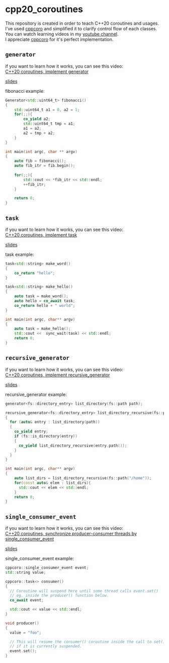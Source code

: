 # cpp20_coroutines

This repository is created in order to teach C++20 coroutines and usages.  
I've used [cppcoro](https://github.com/lewissbaker/cppcoro) and simplified it to clarify control flow of each classes.  
You can watch learning videos in my [youtube channel](https://www.youtube.com/channel/UCD63rKtTY3WoxaCE88Rg9AA).  
I appreciate [cppcoro](https://github.com/lewissbaker/cppcoro) for it's perfect implementation.

## `generator`

if you want to learn how it works, you can see this video:  
[C++20 coroutines, implement generator](https://youtu.be/VB6LsOhoUOE)
  
[slides](https://docs.google.com/presentation/d/1-tGOwPQdld-Xb6Mfqa0h7BrltTkh5ymiD9dzZfa6Epg/edit#slide=id.gc6f919934_0_0)
  
fibonacci example:

```c++
Generator<std::uint64_t> fibonacci()
{
    std::uint64_t a1 = 0, a2 = 1;
    for(;;){
        co_yield a2;
        std::uint64_t tmp = a1;
        a1 = a2;
        a2 = tmp + a2;
    }
}

int main(int argc, char ** argv)
{
    auto fib = fibonacci();
    auto fib_itr = fib.begin();
    
    for(;;){
        std::cout << *fib_itr << std::endl;
        ++fib_itr;
    }

    return 0;
}
```

## `task`

if you want to learn how it works, you can see this video:  
[C++20 coroutines, implement task](https://www.youtube.com/watch?v=WOczYq2oz50&t=1s)
  
[slides](https://docs.google.com/presentation/d/1qTD4ZCwkLvaBn7OTPBuM1IU7l2yTq2KvEoyhXcFLiPA/edit?usp=sharing)
  
task example:

```c++
task<std::string> make_word()
{
    co_return "hello";
}

task<std::string> make_hello()
{
    auto task = make_word();
    auto hello = co_await task;
    co_return hello + " world";
}

int main(int argc, char** argv)
{
    auto task = make_hello();
    std::cout <<  sync_wait(task) << std::endl;
    return 0;
}
```

## `recursive_generator`

if you want to learn how it works, you can see this video:  
[C++20 coroutines, implement recursive_generator](https://youtu.be/D1NFMEGQewg)
  
[slides](https://docs.google.com/presentation/d/1t0Dvw6kFCnSJYbOf1zJsRRdJxXYcLEnQMzJ_78VgQx8/edit?usp=sharing)
  
recursive_generator example:

```c++
generator<fs::directory_entry> list_directory(fs::path path);

recursive_generator<fs::directory_entry> list_directory_recursive(fs::path path)
{
  for (auto& entry : list_directory(path))
  {
    co_yield entry;
    if (fs::is_directory(entry))
    {
      co_yield list_directory_recursive(entry.path());
    }
  }
}

int main(int argc, char** argv)
{
    auto list_dirs = list_directory_recursive(fs::path("/home"));
    for(const auto& elem : list_dirs){
      std::cout << elem << std::endl;
    }
    return 0;
}
```

## `single_consumer_event`

if you want to learn how it works, you can see this video:  
[C++20 coroutines, synchronize producer-consumer threads by single_consumer_event](https://youtu.be/xmh2xaMtBHQ)
  
[slides](https://docs.google.com/presentation/d/1vYeDY_Yc5XJUVhVFkpRrYRxDJQFSbWvReD40PJD0dd8/edit?usp=sharing)
  
single_consumer_event example:

```c++
cppcoro::single_consumer_event event;
std::string value;

cppcoro::task<> consumer()
{
  // Coroutine will suspend here until some thread calls event.set()
  // eg. inside the producer() function below.
  co_await event;

  std::cout << value << std::endl;
}

void producer()
{
  value = "foo";

  // This will resume the consumer() coroutine inside the call to set()
  // if it is currently suspended.
  event.set();
}
```
